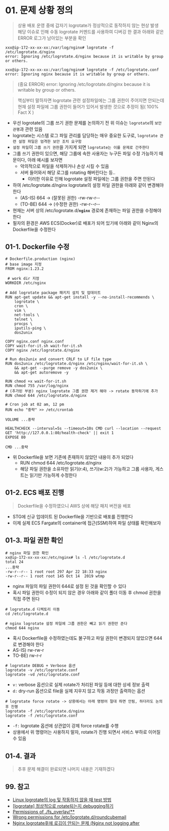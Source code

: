 # 01. 문제 상황 정의

> 상용 배포 운영 중에 갑자기 logrotate가 정상적으로 동작하지 않는 현상 발생  
> 해당 이슈로 인해 수동 logrotate 커멘드를 사용하여 디버깅 한 결과 아래와 같은 ERROR 로그가 남아있는 부분을 확인

```shell
xxx@ip-172-xx-xx-xx:/var/log/nginx# logrotate -f /etc/logrotate.d/nginx
error: Ignoring /etc/logrotate.d/nginx because it is writable by group or others.

xxx@ip-172-xx-xx-xx:/var/log/nginx# logrotate -f /etc/logrotate.conf
error: Ignoring nginx because it is writable by group or others.
```

> (중요 ERROR) error: Ignoring /etc/logrotate.d/nginx because it is writable by group or others.

> 핵심부터 말하자면 logrotate 관련 설정파일에는 그룹 권한이 주어지면 안되는데  
> 현재 설정 파일에 그룹 권한이 들어가 있어서 발생한 것으로 추정이 됨( 100% Fact X )

- 우선 logrotate의 그룹 쓰기 권한 문제를 논의하기 전 위 이슈는 `logrotate`의 `보안 관행`과 관련 있음
- logrotate는 시스템 로그 파일 관리를 담당하는 매우 중요한 도구로, `logrotate 관련 설정 파일은 엄격한 보안 조치 요구함`
- `설정 파일`이 `그룹 쓰기 권한`을 가지게 되면 `logrotate는 이를 문제로 간주한다`
- 그룹 쓰기 권한이 있으면, 해당 그룹에 속한 사용자는 누구든 파일 수정 가능하기 때문이다, 아래 예시를 보자면
  - 악의적으로 파일을 삭제하거나 손상 시킬 수 있음
  - 서버 들어와서 해당 로그를 rotating 해버린다는 등..
    - 이러한 이유로 인해 logrotate 설정 파일에는 그룹 권한을 주면 안된다
- 하여 /etc/logrotate.d/nginx logrotate의 설정 파일 권한을 아래와 같이 변경해야 한다
  - (AS-IS) 664 -> (잘못된 권한) -rw-rw-r--
  - (TO-BE) 644 -> (수정한 권한) -rw-r--r--
- 현재는 서버 상의 /etc/logrotate.d/**`nginx`** 경로에 존재하는 파일 권한을 수정해야 한다
- 필자의 환경은 AWS ECS(Docker)로 배포가 되어 있기에 아래와 같이 Nginx의 Dockerfile을 수정한다

## 01-1. Dockerfile 수정

```shell
# Dockerfile.production (nginx)
# base image 지정
FROM nginx:1.23.2
 
 # work dir 지정
WORKDIR /etc/nginx

# Add logrotate package 패키지 설치 및 업데이트
RUN apt-get update && apt-get install -y --no-install-recommends \
    logrotate \
    cron \
    vim \
    net-tools \
    telnet \
    procps \
    iputils-ping \
    dos2unix

COPY nginx.conf nginx.conf
COPY wait-for-it.sh wait-for-it.sh
COPY nginx /etc/logrotate.d/nginx

# Run dos2unix and convert CRLF to LF file type
RUN dos2unix /etc/logrotate.d/nginx /etc/nginx/wait-for-it.sh \
    && apt-get --purge remove -y dos2unix \
    && apt-get autoremove -y

RUN chmod +x wait-for-it.sh
RUN chmod 755 /var/log/nginx
# (추가된 부분) nginx logrotate 그룹 권한 제거 해야 -> rotate 동작하기에 추가
RUN chmod 644 /etc/logrotate.d/nginx

# Cron job at 02 am, 12 pm
RUN echo "중략" >> /etc/crontab

VOLUME ...중략

HEALTHCHECK --interval=5s --timeout=10s CMD curl --location --request GET 'http://127.0.0.1:80/health-check' || exit 1
EXPOSE 80

CMD ...중략
```

- 위 Dockerfile을 보면 기존에 존재하지 않았던 내용이 추가 되었다
  - RUN chmod 644 /etc/logrotate.d/nginx
  - 해당 파일 권한을 소유자만 읽기(r:4), 쓰기(w:2)가 가능하고 그룹 사용자, 게스트는 읽기만 가능하게 수정한다

## 01-2. ECS 배포 진행

> Dockerfile을 수정하였으니 AWS 상에 해당 패치 버전을 배포  

- STG에 신규 업데이트 된 Dockerfile을 기반으로 배포를 진행한다
- 이제 실제 ECS Fargate의 container에 접근(SSM)하여 파일 상태를 확인해보자

## 01-3. 파일 권한 확인

```shell
# nginx 파일 권한 확인
xx@ip-172-xx-xx-xx:/etc/nginx# ls -l /etc/logrotate.d
total 24
...중략
-rw-r--r-- 1 root root 297 Apr 22 18:33 nginx
-rw-r--r-- 1 root root 145 Oct 14  2019 wtmp
```

- nginx 파일의 파일 권한이 644로 설정 된 것을 확인할 수 있다
- 혹시 파일 권한이 수정이 되지 않은 경우 아래와 같이 폴더 이동 후 chmod 권한을 직접 주면 된다

```shell
# logrotate.d 디렉토리 이동
cd /etc/logrotate.d
```

```shell
# nginx logrotate 설정 파일에 그룹 권한은 빼고 읽기 권한만 준다
chmod 644 nginx 
```

- 혹시 Dockerfile을 수정하였는데도 불구하고 파일 권한이 변경되지 않았으면 644로 변경해야 한다
- AS-IS) rw-rw-r
- TO-BE) rw-r-r

```shell
# logrotate DEBUG + Verbose 옵션
logrotate -v /etc/logrotate.conf
logrotate -vd /etc/logrotate.conf
```

- `v:` verbose 옵션으로 실제 rotate가 처리된 파일 등에 대한 상세 정보 출력
- `d:` dry-run 옵션으로 file을 실제 지우지 않고 작동 과정만 출력하는 옵션

```shell
# logrotate force rotate -> 상용에서는 아래 명령어 절대 하면 안됨, 하더라도 논의 후 진행
logrotate -f /etc/logrotate.d/nginx
logrotate -f /etc/logrotate.conf
```

- `-f:` logrotate 옵션에 상관없이 강제 force rotate를 수행
- 상용에서 위 명령어는 사용하지 말자, rotate가 진행 되면서 서비스 부하로 이어질 수 있음

## 01-4. 결과

> 추후 문제 해결이 완료되면 나머지 내용은 기재하겠다

## 99. 참고

- [Linux logrotate의 log 및 작동하지 않을 때 test 방법](https://jason-heo.github.io/sys/admin/2016/08/30/logrotate-test.html)
- [[logrotate] 정상적으로 rotate되는지 debugging하기](https://blog.leocat.kr/notes/2018/01/30/logrotate-debugging)
- [Permissions of ./fs_overlay/**](https://github.com/SteveLTN/https-portal/issues/265)
- [Wrong permissions for /etc/logrotate.d/roundcubemail](https://github.com/remicollet/remirepo/issues/145)
- [Nginx logrotate후에 로깅이 안되는 문제 (Nginx not logging after](https://hodolman.com/42)
